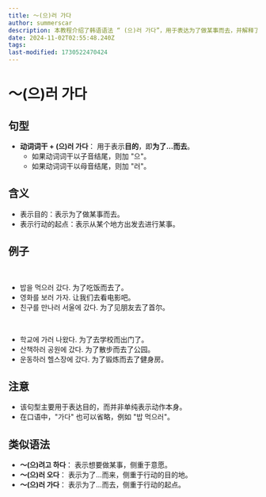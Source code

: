```yaml
---
title: 〜(으)러 가다
author: summerscar
description: 本教程介绍了韩语语法 “ (으)러 가다”，用于表达为了做某事而去，并解释了其用法、例句和注意事项，同时还列出了类似语法结构。
date: 2024-11-02T02:55:48.240Z
tags:
last-modified: 1730522470424
---
```


# 〜(으)러 가다

## 句型
* **动词词干 + (으)러 가다**： 用于表示**目的**，即**为了…而去**。
    * 如果动词词干以子音结尾，则加 "으"。
    * 如果动词词干以母音结尾，则加 "러"。

## 含义
* 表示目的：表示为了做某事而去。
* 表示行动的起点：表示从某个地方出发去进行某事。

## 例子
<br/>

* <Speak>밥을 먹으러 갔다.</Speak> 为了吃饭而去了。
* <Speak>영화를 보러 가자.</Speak>  让我们去看电影吧。
* <Speak> 친구를 만나러 서울에 갔다.</Speak>  为了见朋友去了首尔。
<br/>

* <Speak>학교에 가러 나왔다.</Speak>  为了去学校而出门了。
* <Speak>산책하러 공원에 갔다.</Speak>  为了散步而去了公园。
* <Speak> 운동하러 헬스장에 갔다.</Speak>  为了锻炼而去了健身房。

## 注意
* 该句型主要用于表达目的，而并非单纯表示动作本身。
* 在口语中，"가다" 也可以省略，例如 "밥 먹으러"。


## 类似语法
* **〜(으)려고 하다**： 表示想要做某事，侧重于意愿。
* **〜(으)러 오다**： 表示为了…而来，侧重于行动的目的地。
* **〜(으)러 가다**： 表示为了…而去，侧重于行动的起点。
